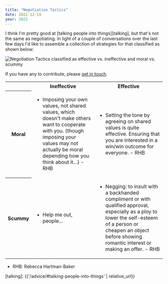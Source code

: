 ```yaml
---
title: "Negotiation Tactics"
date: 2022-12-19
year: 2022
---
```


I think I'm pretty good at [talking people into things][talking],
but that's not the same as negotiating.
In light of a couple of conversations over the last few days
I'd like to assemble a collection of strategies for that
classified as shown below:

<img src="{{'/files/2022/negotiation-tactics.svg' | relative_url}}" alt="Negotiation Tactics classified as effective vs. ineffective and moral vs. scummy" class="centered">

If you have any to contribute, please [get in touch](mailto:{{site.author.email}}).

<table>
  <tr>
    <th></th><th>Ineffective</th><th>Effective</th>
  </tr>
  <tr>
    <th>Moral</th>
    <td id="moral-ineffective">
      <ul>
        <li>
          Imposing your own values, not shared values, which doesn't make others want to cooperate with you.
          (though imposing your values may not actually be moral depending how you think about it…) - RHB
        </li>
      </ul>
    </td>
    <td id="moral-effective">
      <ul>
        <li>
          Setting the tone by agreeing on shared values is quite effective.
          Ensuring that you are interested in a win/win outcome for everyone. - RHB
        </li>
      </ul>
    </td>
  </tr>
  <tr>
    <th>Scummy</th>
    <td id="scummy-ineffective">
      <ul>
        <li>Help me out, people…</li>
      </ul>
    </td>
    <td id="scummy-effective">
      <ul>
        <li>
          Negging: to insult with a backhanded compliment or with qualified approval,
          especially as a ploy to lower the self-esteem of a person or cheapen an object
          before showing romantic interest or making an offer. - RHB
        </li>
      </ul>
    </td>
  </tr>
</table>

<ul>
  <li>RHB: Rebecca Hartman-Baker</li>
</ul>

[talking]: {{'/advice/#talking-people-into-things' | relative_url}}
